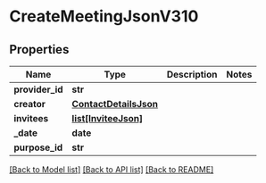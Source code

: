# CreateMeetingJsonV310

## Properties
Name | Type | Description | Notes
------------ | ------------- | ------------- | -------------
**provider_id** | **str** |  | 
**creator** | [**ContactDetailsJson**](ContactDetailsJson.md) |  | 
**invitees** | [**list[InviteeJson]**](InviteeJson.md) |  | 
**_date** | **date** |  | 
**purpose_id** | **str** |  | 

[[Back to Model list]](../README.md#documentation-for-models) [[Back to API list]](../README.md#documentation-for-api-endpoints) [[Back to README]](../README.md)



